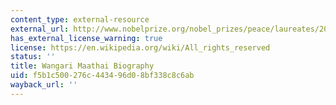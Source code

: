 ```yaml
---
content_type: external-resource
external_url: http://www.nobelprize.org/nobel_prizes/peace/laureates/2004/maathai-bio.html
has_external_license_warning: true
license: https://en.wikipedia.org/wiki/All_rights_reserved
status: ''
title: Wangari Maathai Biography
uid: f5b1c500-276c-4434-96d0-8bf338c8c6ab
wayback_url: ''
---
```

